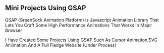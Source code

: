 <h2>Mini Projects Using GSAP</h2>
GSAP (GreenSock Animation Platform) is Javascript Animation Library That Lets You Craft Some High Performance Animations That Works In Major Browser

I Have Created Some Projects Using GSAP Such As Cursor Animation,SVG Aniimation And A Full Fledge Website (Under Process)
